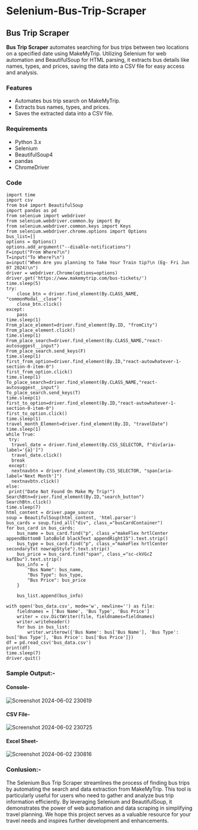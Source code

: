 # Selenium-Bus-Trip-Scraper

## Bus Trip Scraper

**Bus Trip Scraper** automates searching for bus trips between two locations on a specified date using MakeMyTrip. Utilizing Selenium for web automation and BeautifulSoup for HTML parsing, it extracts bus details like names, types, and prices, saving the data into a CSV file for easy access and analysis.

### Features

- Automates bus trip search on MakeMyTrip.
- Extracts bus names, types, and prices.
- Saves the extracted data into a CSV file.

### Requirements

- Python 3.x
- Selenium
- BeautifulSoup4
- pandas
- ChromeDriver

### Code

```
import time
import csv
from bs4 import BeautifulSoup
import pandas as pd
from selenium import webdriver
from selenium.webdriver.common.by import By
from selenium.webdriver.common.keys import Keys
from selenium.webdriver.chrome.options import Options
bus_list=[]
options = Options()
options.add_argument("--disable-notifications")
F=input("From Where?\n")
T=input("To Where?\n")
a=input("When Are you planning to Take Your Train tip?\n (Eg- Fri Jun 07 2024)\n")
driver = webdriver.Chrome(options=options)
driver.get('https://www.makemytrip.com/bus-tickets/')
time.sleep(5)
try:
    close_btn = driver.find_element(By.CLASS_NAME, "commonModal__close")
    close_btn.click()
except:
    pass
time.sleep(1)
From_place_element=driver.find_element(By.ID, "fromCity")
From_place_element.click()
time.sleep(1)
From_place_search=driver.find_element(By.CLASS_NAME,"react-autosuggest__input")
From_place_search.send_keys(F)
time.sleep(1)
first_from_option=driver.find_element(By.ID,"react-autowhatever-1-section-0-item-0")
first_from_option.click()
time.sleep(1)
To_place_search=driver.find_element(By.CLASS_NAME,"react-autosuggest__input")
To_place_search.send_keys(T)
time.sleep(1)
first_to_option=driver.find_element(By.ID,"react-autowhatever-1-section-0-item-0")
first_to_option.click()
time.sleep(1)
travel_month_Element=driver.find_element(By.ID, "travelDate")
time.sleep(1)
while True:
 try:
  travel_date = driver.find_element(By.CSS_SELECTOR, f"div[aria-label='{a}']")
  travel_date.click()
  break
 except:
  nextnavbtn = driver.find_element(By.CSS_SELECTOR, "span[aria-label='Next Month']")
  nextnavbtn.click()
else:
 print("Date Not Found On Make My Trip!")
SearchBtn=driver.find_element(By.ID,"search_button")
SearchBtn.click()
time.sleep(7)
html_content = driver.page_source
soup = BeautifulSoup(html_content, 'html.parser')
bus_cards = soup.find_all("div", class_="busCardContainer")
for bus_card in bus_cards:
    bus_name = bus_card.find("p", class_="makeFlex hrtlCenter appendBottom8 latoBold blackText appendRight15").text.strip()
    bus_type = bus_card.find("p", class_="makeFlex hrtlCenter secondaryTxt nowrapStyle").text.strip()
    bus_price = bus_card.find("span", class_="sc-ckVGcZ kafEbu").text.strip()
    bus_info = {
        "Bus Name": bus_name,
        "Bus Type": bus_type,
        "Bus Price": bus_price
    }
    
    bus_list.append(bus_info)

with open('bus_data.csv', mode='w', newline='') as file:
    fieldnames = ['Bus Name', 'Bus Type', 'Bus Price']
    writer = csv.DictWriter(file, fieldnames=fieldnames)
    writer.writeheader()
    for bus in bus_list:
        writer.writerow({'Bus Name': bus['Bus Name'], 'Bus Type': bus['Bus Type'], 'Bus Price': bus['Bus Price']})
df = pd.read_csv('bus_data.csv')
print(df)
time.sleep(7)
driver.quit()
```

### Sample Output:-

#### Console-
![Screenshot 2024-06-02 230619](https://github.com/SriHarishb/Selenium-Bus-Trip-Scraper/assets/150308442/0c828a34-3af5-4733-963a-da3c0fef4ccd)


#### CSV File-
![Screenshot 2024-06-02 230725](https://github.com/SriHarishb/Selenium-Bus-Trip-Scraper/assets/150308442/7fa09b99-95f2-472c-b911-eda79d374237)


#### Excel Sheet-
![Screenshot 2024-06-02 230816](https://github.com/SriHarishb/Selenium-Bus-Trip-Scraper/assets/150308442/76b05b10-0fa4-4041-849b-07a22587d892)

### Conlusion:-

The Selenium Bus Trip Scraper streamlines the process of finding bus trips by automating the search and data extraction from MakeMyTrip. This tool is particularly useful for users who need to gather and analyze bus trip information efficiently. By leveraging Selenium and BeautifulSoup, it demonstrates the power of web automation and data scraping in simplifying travel planning. We hope this project serves as a valuable resource for your travel needs and inspires further development and enhancements.
